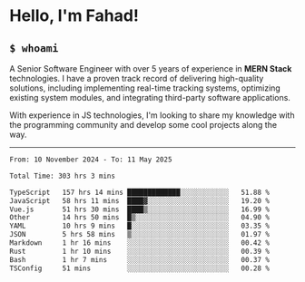 <h1>Hello, I'm Fahad!</h1>

<h2><code>$ whoami</code></h2>

A Senior Software Engineer with over 5 years of experience in **MERN Stack** technologies. I have a proven track record of delivering high-quality solutions, including implementing real-time tracking systems, optimizing existing system modules, and integrating third-party software applications.

With experience in JS technologies, I'm looking to share my knowledge with the programming community and develop some cool projects along the way.

---

<!--START_SECTION:waka-->

```txt
From: 10 November 2024 - To: 11 May 2025

Total Time: 303 hrs 3 mins

TypeScript   157 hrs 14 mins █████████████░░░░░░░░░░░░   51.88 %
JavaScript   58 hrs 11 mins  ████▓░░░░░░░░░░░░░░░░░░░░   19.20 %
Vue.js       51 hrs 30 mins  ████▒░░░░░░░░░░░░░░░░░░░░   16.99 %
Other        14 hrs 50 mins  █▒░░░░░░░░░░░░░░░░░░░░░░░   04.90 %
YAML         10 hrs 9 mins   █░░░░░░░░░░░░░░░░░░░░░░░░   03.35 %
JSON         5 hrs 58 mins   ▒░░░░░░░░░░░░░░░░░░░░░░░░   01.97 %
Markdown     1 hr 16 mins    ░░░░░░░░░░░░░░░░░░░░░░░░░   00.42 %
Rust         1 hr 10 mins    ░░░░░░░░░░░░░░░░░░░░░░░░░   00.39 %
Bash         1 hr 7 mins     ░░░░░░░░░░░░░░░░░░░░░░░░░   00.37 %
TSConfig     51 mins         ░░░░░░░░░░░░░░░░░░░░░░░░░   00.28 %
```

<!--END_SECTION:waka-->

<!--
**heyFahad/heyFahad** is a ✨ _special_ ✨ repository because its `README.md` (this file) appears on your GitHub profile.

Here are some ideas to get you started:

- 🔭 I’m currently working on ...
- 🌱 I’m currently learning ...
- 👯 I’m looking to collaborate on ...
- 🤔 I’m looking for help with ...
- 💬 Ask me about ...
- 📫 How to reach me: ...
- 😄 Pronouns: ...
- ⚡ Fun fact: ...
-->

